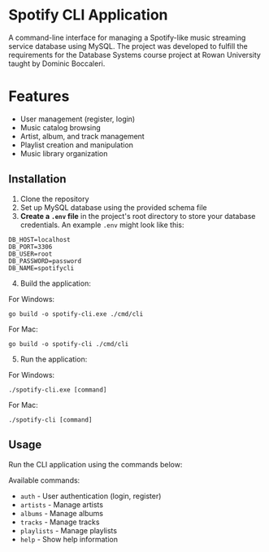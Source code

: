 # Spotify CLI Application

A command-line interface for managing a Spotify-like music streaming service database using MySQL. The project was developed to fulfill the requirements for the Database Systems course project at Rowan University taught by Dominic Boccaleri.

# Features

- User management (register, login)
- Music catalog browsing
- Artist, album, and track management
- Playlist creation and manipulation
- Music library organization

## Installation

1. Clone the repository
2. Set up MySQL database using the provided schema file
3. **Create a `.env` file** in the project's root directory to store your database credentials. An example `.env` might look like this:
```env
DB_HOST=localhost
DB_PORT=3306
DB_USER=root
DB_PASSWORD=password
DB_NAME=spotifycli
```
4. Build the application:

For Windows:
```
go build -o spotify-cli.exe ./cmd/cli
```

For Mac:
```
go build -o spotify-cli ./cmd/cli
```

5. Run the application:

For Windows:
```
./spotify-cli.exe [command]
```

For Mac:
```
./spotify-cli [command]
```

## Usage

Run the CLI application using the commands below:

Available commands:
- `auth` - User authentication (login, register)
- `artists` - Manage artists
- `albums` - Manage albums
- `tracks` - Manage tracks
- `playlists` - Manage playlists
- `help` - Show help information
